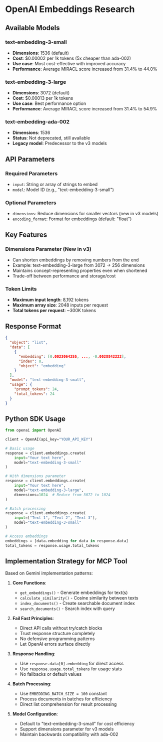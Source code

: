 # OpenAI Embeddings Research

## Available Models

### text-embedding-3-small
- **Dimensions**: 1536 (default)
- **Cost**: $0.00002 per 1k tokens (5x cheaper than ada-002)
- **Use case**: Most cost-effective with improved accuracy
- **Performance**: Average MIRACL score increased from 31.4% to 44.0%

### text-embedding-3-large  
- **Dimensions**: 3072 (default)
- **Cost**: $0.00013 per 1k tokens
- **Use case**: Best performance option
- **Performance**: Average MIRACL score increased from 31.4% to 54.9%

### text-embedding-ada-002
- **Dimensions**: 1536
- **Status**: Not deprecated, still available
- **Legacy model**: Predecessor to the v3 models

## API Parameters

### Required Parameters
- `input`: String or array of strings to embed
- `model`: Model ID (e.g., "text-embedding-3-small")

### Optional Parameters
- `dimensions`: Reduce dimensions for smaller vectors (new in v3 models)
- `encoding_format`: Format for embeddings (default: "float")

## Key Features

### Dimensions Parameter (New in v3)
- Can shorten embeddings by removing numbers from the end
- Example: text-embedding-3-large from 3072 → 256 dimensions
- Maintains concept-representing properties even when shortened
- Trade-off between performance and storage/cost

### Token Limits
- **Maximum input length**: 8,192 tokens
- **Maximum array size**: 2048 inputs per request
- **Total tokens per request**: ~300K tokens

## Response Format

```json
{
  "object": "list",
  "data": [
    {
      "embedding": [0.0023064255, ..., -0.0028842222],
      "index": 0,
      "object": "embedding"
    }
  ],
  "model": "text-embedding-3-small",
  "usage": {
    "prompt_tokens": 24,
    "total_tokens": 24
  }
}
```

## Python SDK Usage

```python
from openai import OpenAI

client = OpenAI(api_key="YOUR_API_KEY")

# Basic usage
response = client.embeddings.create(
    input="Your text here",
    model="text-embedding-3-small"
)

# With dimensions parameter
response = client.embeddings.create(
    input="Your text here", 
    model="text-embedding-3-large",
    dimensions=1024  # Reduce from 3072 to 1024
)

# Batch processing
response = client.embeddings.create(
    input=["Text 1", "Text 2", "Text 3"],
    model="text-embedding-3-small"
)

# Access embeddings
embeddings = [data.embedding for data in response.data]
total_tokens = response.usage.total_tokens
```

## Implementation Strategy for MCP Tool

Based on Gemini implementation patterns:

1. **Core Functions**:
   - `get_embeddings()` - Generate embeddings for text(s)
   - `calculate_similarity()` - Cosine similarity between texts
   - `index_documents()` - Create searchable document index
   - `search_documents()` - Search index with query

2. **Fail Fast Principles**:
   - Direct API calls without try/catch blocks
   - Trust response structure completely
   - No defensive programming patterns
   - Let OpenAI errors surface directly

3. **Response Handling**:
   - Use `response.data[0].embedding` for direct access
   - Use `response.usage.total_tokens` for usage stats
   - No fallbacks or default values

4. **Batch Processing**:
   - Use `EMBEDDING_BATCH_SIZE = 100` constant
   - Process documents in batches for efficiency
   - Direct list comprehension for result processing

5. **Model Configuration**:
   - Default to "text-embedding-3-small" for cost efficiency
   - Support dimensions parameter for v3 models
   - Maintain backwards compatibility with ada-002
